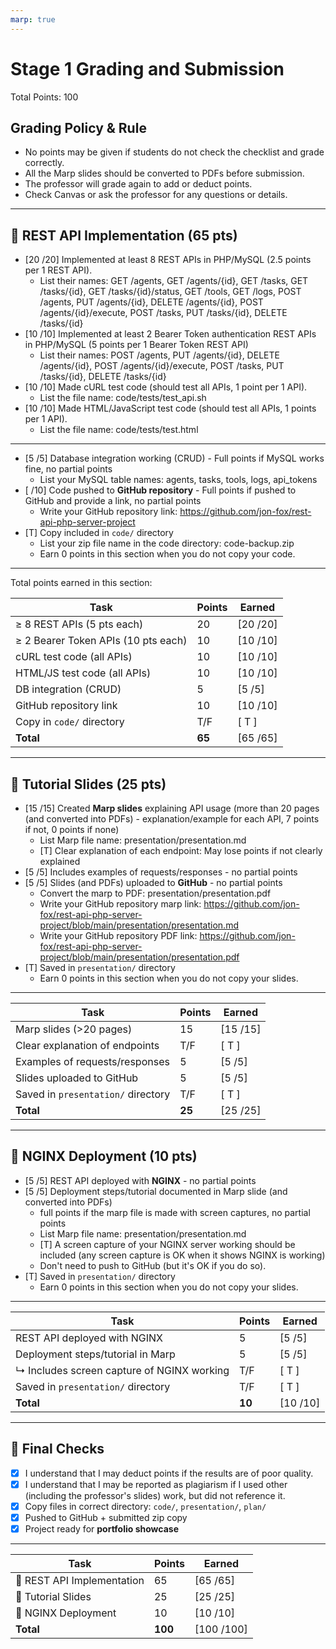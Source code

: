 ```yaml
---
marp: true
---
```


# Stage 1 Grading and Submission

Total Points: 100

## Grading Policy & Rule

- No points may be given if students do not check the checklist and grade correctly.
- All the Marp slides should be converted to PDFs before submission.
- The professor will grade again to add or deduct points.
- Check Canvas or ask the professor for any questions or details.

---

## 🔹 REST API Implementation (65 pts)

- [20 /20] Implemented at least 8 REST APIs in PHP/MySQL (2.5 points per 1 REST API).
  - List their names: GET /agents, GET /agents/{id}, GET /tasks, GET /tasks/{id}, GET /tasks/{id}/status, GET /tools, GET /logs, POST /agents, PUT /agents/{id}, DELETE /agents/{id}, POST /agents/{id}/execute, POST /tasks, PUT /tasks/{id}, DELETE /tasks/{id}
- [10 /10] Implemented at least 2 Bearer Token authentication REST APIs in PHP/MySQL (5 points per 1 Bearer Token REST API)
  - List their names: POST /agents, PUT /agents/{id}, DELETE /agents/{id}, POST /agents/{id}/execute, POST /tasks, PUT /tasks/{id}, DELETE /tasks/{id}
- [10 /10] Made cURL test code (should test all APIs, 1 point per 1 API).
  - List the file name: code/tests/test_api.sh
- [10 /10] Made HTML/JavaScript test code (should test all APIs, 1 points per 1 API).
  - List the file name: code/tests/test.html

---

- [5 /5] Database integration working (CRUD) - Full points if MySQL works fine, no partial points
  - List your MySQL table names: agents, tasks, tools, logs, api_tokens
- [ /10] Code pushed to **GitHub repository** - Full points if pushed to GitHub and provide a link, no partial points 
  - Write your GitHub repository link: https://github.com/jon-fox/rest-api-php-server-project
- [T] Copy included in `code/` directory  
  - List your zip file name in the code directory: code-backup.zip
  - Earn 0 points in this section when you do not copy your code.

---

Total points earned in this section:

| Task                                | Points  | Earned  |
|-------------------------------------|---------|---------|
| ≥ 8 REST APIs (5 pts each)          | 20      | [20 /20]  |
| ≥ 2 Bearer Token APIs (10 pts each) | 10      | [10 /10]  |
| cURL test code (all APIs)           | 10      | [10 /10]  |
| HTML/JS test code (all APIs)        | 10      | [10 /10]  |
| DB integration (CRUD)               | 5      | [5 /5]  |
| GitHub repository link              | 10      | [10 /10]  |
| Copy in `code/` directory           | T/F     | [ T ] |
| **Total**                           | **65** | [65 /65] |

---

## 🔹 Tutorial Slides (25 pts)

- [15 /15] Created **Marp slides** explaining API usage (more than 20 pages (and converted into PDFs) - explanation/example for each API, 7 points if not, 0 points if none)
  - List Marp file name: presentation/presentation.md
  - [T] Clear explanation of each endpoint: May lose points if not clearly explained
- [5 /5] Includes examples of requests/responses - no partial points
- [5 /5] Slides (and PDFs) uploaded to **GitHub** - no partial points
  - Convert the marp to PDF: presentation/presentation.pdf
  - Write your GitHub repository marp link: https://github.com/jon-fox/rest-api-php-server-project/blob/main/presentation/presentation.md
  - Write your GitHub repository PDF link: https://github.com/jon-fox/rest-api-php-server-project/blob/main/presentation/presentation.pdf
- [T] Saved in `presentation/` directory  
  - Earn 0 points in this section when you do not copy your slides.

---

| Task                               | Points | Earned  |
|------------------------------------|--------|---------|
| Marp slides (>20 pages)            | 15     | [15 /15]  |
| Clear explanation of endpoints     | T/F    | [ T ] |
| Examples of requests/responses     | 5     | [5 /5]  |
| Slides uploaded to GitHub          | 5     | [5 /5]  |
| Saved in `presentation/` directory | T/F    | [ T ] |
| **Total**                          | **25** | [25 /25]  |

---

## 🔹 NGINX Deployment (10 pts)

- [5 /5] REST API deployed with **NGINX**  - no partial points
- [5 /5] Deployment steps/tutorial documented in Marp slide (and converted into PDFs)
  - full points if the marp file is made with screen captures, no partial points
  - List Marp file name: presentation/presentation.md
  - [T] A screen capture of your NGINX server working should be included (any screen capture is OK when it shows NGINX is working)
  - Don't need to push to GitHub (but it's OK if you do so).
- [T] Saved in `presentation/` directory  
  - Earn 0 points in this section when you do not copy your slides.

---

| Task                                       | Points | Earned  |
|--------------------------------------------|--------|---------|
| REST API deployed with NGINX               | 5     | [5 /5]  |
| Deployment steps/tutorial in Marp          | 5     | [5 /5]  |
| ↳ Includes screen capture of NGINX working | T/F    | [ T ] |
| Saved in `presentation/` directory         | T/F    | [ T ] |
| **Total**                                  | **10** | [10 /10]  |

---

## 🏁 Final Checks

- [X] I understand that I may deduct points if the results are of poor quality.
- [X] I understand that I may be reported as plagiarism if I used other (including the professor's slides) work, but did not reference it.
- [X] Copy files in correct directory: `code/`, `presentation/`, `plan/`  
- [X] Pushed to GitHub + submitted zip copy  
- [X] Project ready for **portfolio showcase**  

---

| Task                       | Points  | Earned  |
|----------------------------|---------|---------|
| 🔹 REST API Implementation | 65     | [65 /65] |
| 🔹 Tutorial Slides         | 25      | [25 /25]  |
| 🔹 NGINX Deployment        | 10      | [10 /10]  |
| **Total**                  | **100** | [100 /100] |